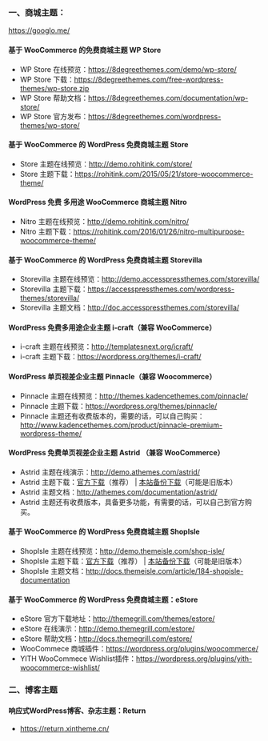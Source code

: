 ### 一、商城主题：

https://googlo.me/


#### 基于 WooCommerce 的免费商城主题 WP Store

- WP Store 在线预览：<https://8degreethemes.com/demo/wp-store/>
- WP Store 下载：<https://8degreethemes.com/free-wordpress-themes/wp-store.zip>
- WP Store 帮助文档：<https://8degreethemes.com/documentation/wp-store/>
- WP Store 官方发布：<https://8degreethemes.com/wordpress-themes/wp-store/>

#### 基于 WooCommerce 的 WordPress 免费商城主题 Store

- Store 主题在线预览：<http://demo.rohitink.com/store/>
- Store 主题下载：<https://rohitink.com/2015/05/21/store-woocommerce-theme/>

#### WordPress 免费 多用途 WooCommerce 商城主题 Nitro

- Nitro 主题在线预览：<http://demo.rohitink.com/nitro/>
- Nitro 主题下载：<https://rohitink.com/2016/01/26/nitro-multipurpose-woocommerce-theme/>

#### 基于 WooCommerce 的 WordPress 免费商城主题 Storevilla

- Storevilla 主题在线预览：<http://demo.accesspressthemes.com/storevilla/>
- Storevilla 主题下载：<https://accesspressthemes.com/wordpress-themes/storevilla/>
- Storevilla 主题文档：<http://doc.accesspressthemes.com/storevilla/>

#### WordPress 免费多用途企业主题 i-craft（兼容 WooCommerce）

- i-craft 主题在线预览：<http://templatesnext.org/icraft/>
- i-craft 主题下载：<https://wordpress.org/themes/i-craft/>

#### WordPress 单页视差企业主题 Pinnacle（兼容 Woocommerce）

- Pinnacle 主题在线预览：<http://themes.kadencethemes.com/pinnacle/>
- Pinnacle 主题下载：<https://wordpress.org/themes/pinnacle/>
- Pinnacle 主题还有收费版本的，需要的话，可以自己购买：<http://www.kadencethemes.com/product/pinnacle-premium-wordpress-theme/>

#### WordPress 免费单页视差企业主题 Astrid （兼容 WooCommerce）

- Astrid 主题在线演示：<http://demo.athemes.com/astrid/>
- Astrid 主题下载：[官方下载](http://athemes.com/theme/astrid/)（推荐） | [本站备份下载](http://pan.baidu.com/s/1jIRKtgy)（可能是旧版本）
- Astrid 主题文档：<http://athemes.com/documentation/astrid/>
- Astrid 主题还有收费版本，具备更多功能，有需要的话，可以自己到官方购买。

#### 基于 WooCommerce 的 WordPress 免费商城主题 ShopIsle

- ShopIsle 主题在线预览：<http://demo.themeisle.com/shop-isle/>
- ShopIsle 主题下载：[官方下载](http://themeisle.com/themes/shop-isle/)（推荐） | [本站备份下载](http://pan.baidu.com/s/1geR9SS7)（可能是旧版本）
- ShopIsle 主题文档：<http://docs.themeisle.com/article/184-shopisle-documentation>

#### 基于 WooCommerce 的 WordPress 免费商城主题：eStore

- eStore 官方下载地址：<http://themegrill.com/themes/estore/>
- eStore 在线演示：<http://demo.themegrill.com/estore/>
- eStore 帮助文档：<http://docs.themegrill.com/estore/>
- WooCommece 商城插件：<https://wordpress.org/plugins/woocommerce/>
- YITH WooCommece Wishlist插件：<https://wordpress.org/plugins/yith-woocommerce-wishlist/>

### 二、博客主题

#### 响应式WordPress博客、杂志主题：Return

- https://return.xintheme.cn/